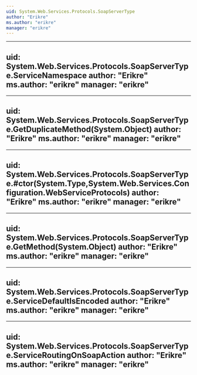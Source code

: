 ```yaml
---
uid: System.Web.Services.Protocols.SoapServerType
author: "Erikre"
ms.author: "erikre"
manager: "erikre"
---
```


---
uid: System.Web.Services.Protocols.SoapServerType.ServiceNamespace
author: "Erikre"
ms.author: "erikre"
manager: "erikre"
---

---
uid: System.Web.Services.Protocols.SoapServerType.GetDuplicateMethod(System.Object)
author: "Erikre"
ms.author: "erikre"
manager: "erikre"
---

---
uid: System.Web.Services.Protocols.SoapServerType.#ctor(System.Type,System.Web.Services.Configuration.WebServiceProtocols)
author: "Erikre"
ms.author: "erikre"
manager: "erikre"
---

---
uid: System.Web.Services.Protocols.SoapServerType.GetMethod(System.Object)
author: "Erikre"
ms.author: "erikre"
manager: "erikre"
---

---
uid: System.Web.Services.Protocols.SoapServerType.ServiceDefaultIsEncoded
author: "Erikre"
ms.author: "erikre"
manager: "erikre"
---

---
uid: System.Web.Services.Protocols.SoapServerType.ServiceRoutingOnSoapAction
author: "Erikre"
ms.author: "erikre"
manager: "erikre"
---
